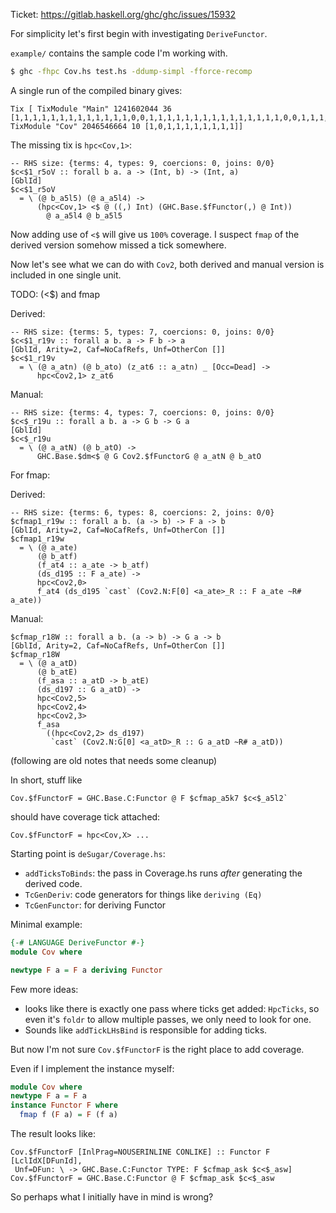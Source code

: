 Ticket: https://gitlab.haskell.org/ghc/ghc/issues/15932

For simplicity let's first begin with investigating `DeriveFunctor`.

`example/` contains the sample code I'm working with.

```bash
$ ghc -fhpc Cov.hs test.hs -ddump-simpl -fforce-recomp
```

A single run of the compiled binary gives:

```
Tix [ TixModule "Main" 1241602044 36 [1,1,1,1,1,1,1,1,1,1,1,1,1,0,0,1,1,1,1,1,1,1,1,1,1,1,1,1,1,1,0,0,1,1,1,1], TixModule "Cov" 2046546664 10 [1,0,1,1,1,1,1,1,1,1]]
```

The missing tix is `hpc<Cov,1>`:

```
-- RHS size: {terms: 4, types: 9, coercions: 0, joins: 0/0}
$c<$1_r5oV :: forall b a. a -> (Int, b) -> (Int, a)
[GblId]
$c<$1_r5oV
  = \ (@ b_a5l5) (@ a_a5l4) ->
      (hpc<Cov,1> <$ @ ((,) Int) (GHC.Base.$fFunctor(,) @ Int))
        @ a_a5l4 @ b_a5l5
```

Now adding use of `<$` will give us `100%` coverage. I suspect `fmap` of the derived version somehow
missed a tick somewhere.

Now let's see what we can do with `Cov2`, both derived and manual version is included in
one single unit.

TODO: (<$) and fmap

Derived:

```
-- RHS size: {terms: 5, types: 7, coercions: 0, joins: 0/0}
$c<$1_r19v :: forall a b. a -> F b -> a
[GblId, Arity=2, Caf=NoCafRefs, Unf=OtherCon []]
$c<$1_r19v
  = \ (@ a_atn) (@ b_ato) (z_at6 :: a_atn) _ [Occ=Dead] ->
      hpc<Cov2,1> z_at6
```

Manual:

```
-- RHS size: {terms: 4, types: 7, coercions: 0, joins: 0/0}
$c<$_r19u :: forall a b. a -> G b -> G a
[GblId]
$c<$_r19u
  = \ (@ a_atN) (@ b_atO) ->
      GHC.Base.$dm<$ @ G Cov2.$fFunctorG @ a_atN @ b_atO
```

For fmap:

Derived:

```
-- RHS size: {terms: 6, types: 8, coercions: 2, joins: 0/0}
$cfmap1_r19w :: forall a b. (a -> b) -> F a -> b
[GblId, Arity=2, Caf=NoCafRefs, Unf=OtherCon []]
$cfmap1_r19w
  = \ (@ a_ate)
      (@ b_atf)
      (f_at4 :: a_ate -> b_atf)
      (ds_d195 :: F a_ate) ->
      hpc<Cov2,0>
      f_at4 (ds_d195 `cast` (Cov2.N:F[0] <a_ate>_R :: F a_ate ~R# a_ate))
```

Manual:

```
$cfmap_r18W :: forall a b. (a -> b) -> G a -> b
[GblId, Arity=2, Caf=NoCafRefs, Unf=OtherCon []]
$cfmap_r18W
  = \ (@ a_atD)
      (@ b_atE)
      (f_asa :: a_atD -> b_atE)
      (ds_d197 :: G a_atD) ->
      hpc<Cov2,5>
      hpc<Cov2,4>
      hpc<Cov2,3>
      f_asa
        ((hpc<Cov2,2> ds_d197)
         `cast` (Cov2.N:G[0] <a_atD>_R :: G a_atD ~R# a_atD))
```



(following are old notes that needs some cleanup)


In short, stuff like

```
Cov.$fFunctorF = GHC.Base.C:Functor @ F $cfmap_a5k7 $c<$_a5l2`
```

should have coverage tick attached:

```
Cov.$fFunctorF = hpc<Cov,X> ...
```

Starting point is `deSugar/Coverage.hs`:

- `addTicksToBinds`:  the pass in Coverage.hs runs *after* generating the derived code.
- `TcGenDeriv`: code generators for things like `deriving (Eq)`
- `TcGenFunctor`: for deriving Functor

Minimal example:

```haskell
{-# LANGUAGE DeriveFunctor #-}
module Cov where

newtype F a = F a deriving Functor
```

Few more ideas:

- looks like there is exactly one pass where ticks get added: `HpcTicks`,
  so even it's `foldr` to allow multiple passes, we only need to look for one.
- Sounds like `addTickLHsBind` is responsible for adding ticks.

But now I'm not sure `Cov.$fFunctorF` is the right place to add coverage.

Even if I implement the instance myself:

```haskell
module Cov where
newtype F a = F a
instance Functor F where
  fmap f (F a) = F (f a)
```

The result looks like:

```
Cov.$fFunctorF [InlPrag=NOUSERINLINE CONLIKE] :: Functor F
[LclIdX[DFunId],
 Unf=DFun: \ -> GHC.Base.C:Functor TYPE: F $cfmap_ask $c<$_asw]
Cov.$fFunctorF = GHC.Base.C:Functor @ F $cfmap_ask $c<$_asw
```

So perhaps what I initially have in mind is wrong?
